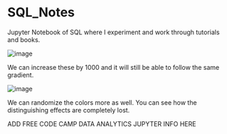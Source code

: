 # SQL_Notes
Jupyter Notebook of SQL where I experiment and work through tutorials and books. 


![image](https://user-images.githubusercontent.com/66803124/121829004-2beb9a00-cc76-11eb-903b-ce80fcbb8cb9.png)


We can increase these by 1000 and it will still be able to follow the same gradient.

![image](https://user-images.githubusercontent.com/66803124/121829090-70773580-cc76-11eb-9f40-e55d5284ea7a.png)


We can randomize the colors more as well. You can see how the distinguishing effects are completely lost. 

ADD FREE CODE CAMP DATA ANALYTICS JUPYTER INFO HERE
